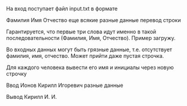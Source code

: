 На вход поступает файл input.txt в формате 

Фамилия Имя Отчество еще всякие разные данные перевод строки

Гарантируется, что первые три слова идут именно в такой последовательности (Фамилия, Имя, Отчество). Пример загружу.

Во входных данных могут быть грязные данные, т.е. отсутствует фамилия, имя, отчество. Может прийти даже пустая строчка.

Для каждого человека вывести его имя и инициалы через новую строчку

Ввод
Ионов Кирилл Игоревич разные данные

Вывод
Кирилл И. И. 